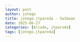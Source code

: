 ```yaml
---
layout: post
author: jotego
title: jotego.jtparoda - 5a1beae
date: 2025-06-27
categories: [Arcade, jtparoda]
tags: [jotego.jtparoda]
---
```


